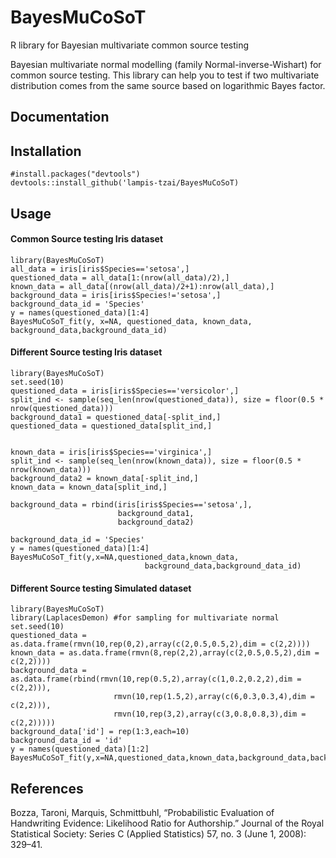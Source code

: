 # BayesMuCoSoT
R library for Bayesian multivariate common source testing

Bayesian multivariate normal modelling (family Normal-inverse-Wishart) for common source testing. This library can help you to test if two multivariate distribution comes from the same source based on logarithmic Bayes factor. 


## Documentation

## Installation
```
#install.packages("devtools")
devtools::install_github('lampis-tzai/BayesMuCoSoT)
```
## Usage

#### Common Source testing Iris dataset

```
library(BayesMuCoSoT)
all_data = iris[iris$Species=='setosa',]
questioned_data = all_data[1:(nrow(all_data)/2),]
known_data = all_data[(nrow(all_data)/2+1):nrow(all_data),]
background_data = iris[iris$Species!='setosa',]
background_data_id = 'Species'
y = names(questioned_data)[1:4]
BayesMuCoSoT_fit(y, x=NA, questioned_data, known_data, background_data,background_data_id)
```

#### Different Source testing Iris dataset

```
library(BayesMuCoSoT)
set.seed(10)
questioned_data = iris[iris$Species=='versicolor',]
split_ind <- sample(seq_len(nrow(questioned_data)), size = floor(0.5 * nrow(questioned_data)))
background_data1 = questioned_data[-split_ind,]
questioned_data = questioned_data[split_ind,]


known_data = iris[iris$Species=='virginica',]
split_ind <- sample(seq_len(nrow(known_data)), size = floor(0.5 * nrow(known_data)))
background_data2 = known_data[-split_ind,]
known_data = known_data[split_ind,]

background_data = rbind(iris[iris$Species=='setosa',],
                        background_data1,
                        background_data2)

background_data_id = 'Species'
y = names(questioned_data)[1:4]
BayesMuCoSoT_fit(y,x=NA,questioned_data,known_data,
                              background_data,background_data_id)
```

#### Different Source testing Simulated dataset

```
library(BayesMuCoSoT)
library(LaplacesDemon) #for sampling for multivariate normal
set.seed(10)
questioned_data = as.data.frame(rmvn(10,rep(0,2),array(c(2,0.5,0.5,2),dim = c(2,2))))
known_data = as.data.frame(rmvn(8,rep(2,2),array(c(2,0.5,0.5,2),dim = c(2,2))))
background_data = as.data.frame(rbind(rmvn(10,rep(0.5,2),array(c(1,0.2,0.2,2),dim = c(2,2))),
                       rmvn(10,rep(1.5,2),array(c(6,0.3,0.3,4),dim = c(2,2))),
                       rmvn(10,rep(3,2),array(c(3,0.8,0.8,3),dim = c(2,2)))))
background_data['id'] = rep(1:3,each=10)
background_data_id = 'id'
y = names(questioned_data)[1:2]
BayesMuCoSoT_fit(y,x=NA,questioned_data,known_data,background_data,background_data_id)
```


## References

Bozza, Taroni, Marquis, Schmittbuhl, “Probabilistic Evaluation of Handwriting Evidence: Likelihood Ratio for Authorship.” Journal of the Royal Statistical Society: Series C (Applied Statistics) 57, no. 3 (June 1, 2008): 329–41. 
